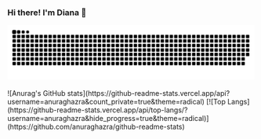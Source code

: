 ### Hi there! I'm Diana  👋
<div align="center">
  <a href="https://1999azzar.github.io/1999AZZAR/">
  <img  src="https://github.com/1999AZZAR/1999AZZAR/blob/main/resources/img/grid-snake.svg"
       alt="snake" /></a>
</div>
<br>
![Anurag's GitHub stats](https://github-readme-stats.vercel.app/api?username=anuraghazra&count_private=true&theme=radical)
[![Top Langs](https://github-readme-stats.vercel.app/api/top-langs/?username=anuraghazra&hide_progress=true&theme=radical)](https://github.com/anuraghazra/github-readme-stats)

<!--
**DianaBianca/DianaBianca** is a ✨ _special_ ✨ repository because its `README.md` (this file) appears on your GitHub profile.

Here are some ideas to get you started:

- 🔭 I’m currently working on ...
- 🌱 I’m currently learning ...
- 👯 I’m looking to collaborate on ...
- 🤔 I’m looking for help with ...
- 💬 Ask me about ...
- 📫 How to reach me: ...
- 😄 Pronouns: ...
- ⚡ Fun fact: ...
-->
